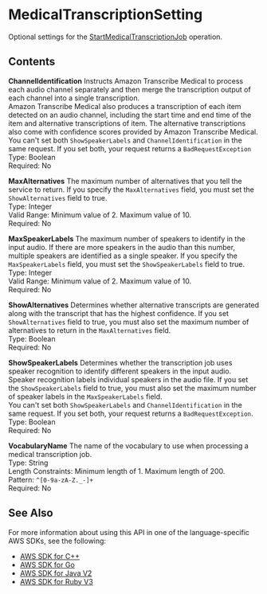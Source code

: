 # MedicalTranscriptionSetting<a name="API_MedicalTranscriptionSetting"></a>

Optional settings for the [StartMedicalTranscriptionJob](API_StartMedicalTranscriptionJob.md) operation\.

## Contents<a name="API_MedicalTranscriptionSetting_Contents"></a>

 **ChannelIdentification**   <a name="transcribe-Type-MedicalTranscriptionSetting-ChannelIdentification"></a>
Instructs Amazon Transcribe Medical to process each audio channel separately and then merge the transcription output of each channel into a single transcription\.  
Amazon Transcribe Medical also produces a transcription of each item detected on an audio channel, including the start time and end time of the item and alternative transcriptions of item\. The alternative transcriptions also come with confidence scores provided by Amazon Transcribe Medical\.  
You can't set both `ShowSpeakerLabels` and `ChannelIdentification` in the same request\. If you set both, your request returns a `BadRequestException`   
Type: Boolean  
Required: No

 **MaxAlternatives**   <a name="transcribe-Type-MedicalTranscriptionSetting-MaxAlternatives"></a>
The maximum number of alternatives that you tell the service to return\. If you specify the `MaxAlternatives` field, you must set the `ShowAlternatives` field to true\.  
Type: Integer  
Valid Range: Minimum value of 2\. Maximum value of 10\.  
Required: No

 **MaxSpeakerLabels**   <a name="transcribe-Type-MedicalTranscriptionSetting-MaxSpeakerLabels"></a>
The maximum number of speakers to identify in the input audio\. If there are more speakers in the audio than this number, multiple speakers are identified as a single speaker\. If you specify the `MaxSpeakerLabels` field, you must set the `ShowSpeakerLabels` field to true\.  
Type: Integer  
Valid Range: Minimum value of 2\. Maximum value of 10\.  
Required: No

 **ShowAlternatives**   <a name="transcribe-Type-MedicalTranscriptionSetting-ShowAlternatives"></a>
Determines whether alternative transcripts are generated along with the transcript that has the highest confidence\. If you set `ShowAlternatives` field to true, you must also set the maximum number of alternatives to return in the `MaxAlternatives` field\.  
Type: Boolean  
Required: No

 **ShowSpeakerLabels**   <a name="transcribe-Type-MedicalTranscriptionSetting-ShowSpeakerLabels"></a>
Determines whether the transcription job uses speaker recognition to identify different speakers in the input audio\. Speaker recognition labels individual speakers in the audio file\. If you set the `ShowSpeakerLabels` field to true, you must also set the maximum number of speaker labels in the `MaxSpeakerLabels` field\.  
You can't set both `ShowSpeakerLabels` and `ChannelIdentification` in the same request\. If you set both, your request returns a `BadRequestException`\.  
Type: Boolean  
Required: No

 **VocabularyName**   <a name="transcribe-Type-MedicalTranscriptionSetting-VocabularyName"></a>
The name of the vocabulary to use when processing a medical transcription job\.  
Type: String  
Length Constraints: Minimum length of 1\. Maximum length of 200\.  
Pattern: `^[0-9a-zA-Z._-]+`   
Required: No

## See Also<a name="API_MedicalTranscriptionSetting_SeeAlso"></a>

For more information about using this API in one of the language\-specific AWS SDKs, see the following:
+  [ AWS SDK for C\+\+](https://docs.aws.amazon.com/goto/SdkForCpp/transcribe-2017-10-26/MedicalTranscriptionSetting) 
+  [ AWS SDK for Go](https://docs.aws.amazon.com/goto/SdkForGoV1/transcribe-2017-10-26/MedicalTranscriptionSetting) 
+  [ AWS SDK for Java V2](https://docs.aws.amazon.com/goto/SdkForJavaV2/transcribe-2017-10-26/MedicalTranscriptionSetting) 
+  [ AWS SDK for Ruby V3](https://docs.aws.amazon.com/goto/SdkForRubyV3/transcribe-2017-10-26/MedicalTranscriptionSetting) 